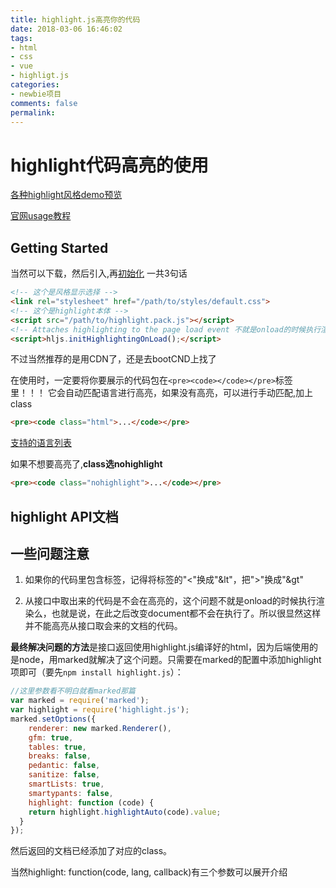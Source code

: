 ```yaml
---
title: highlight.js高亮你的代码
date: 2018-03-06 16:46:02
tags:
- html
- css
- vue
- highligt.js
categories:
- newbie项目
comments: false
permalink:
---
```


# highlight代码高亮的使用

[各种highlight风格demo预览](https://highlightjs.org/static/demo/)

[官网usage教程](https://highlightjs.org/usage/)

## Getting Started

当然可以下载，然后引入,再[初始化](http://highlightjs.readthedocs.io/en/latest/api.html#inithighlightingonload)
一共3句话

```html
<!-- 这个是风格显示选择 -->
<link rel="stylesheet" href="/path/to/styles/default.css">
<!-- 这个是highlight本体 -->
<script src="/path/to/highlight.pack.js"></script>
<!-- Attaches highlighting to the page load event 不就是onload的时候执行渲染么，也就是说，在此之后改变document都不会在执行了-->
<script>hljs.initHighlightingOnLoad();</script>
```

不过当然推荐的是用CDN了，还是去bootCND上找了

在使用时，一定要将你要展示的代码包在`<pre><code></code></pre>`标签里！！！ 它会自动匹配语言进行高亮，如果没有高亮，可以进行手动匹配,加上class

```html
<pre><code class="html">...</code></pre>
```

[支持的语言列表](http://highlightjs.readthedocs.io/en/latest/css-classes-reference.html#language-names-and-aliases)

如果不想要高亮了,**class选nohighlight**

```html
<pre><code class="nohighlight">...</code></pre>
```

## highlight API文档


## 一些问题注意

1. 如果你的代码里包含标签，记得将标签的"<"换成"&lt"，把">"换成"&gt"

2. 从接口中取出来的代码是不会在高亮的，这个问题不就是onload的时候执行渲染么，也就是说，在此之后改变document都不会在执行了。所以很显然这样并不能高亮从接口取会来的文档的代码。

**最终解决问题的方法**是接口返回使用highlight.js编译好的html，因为后端使用的是node，用marked就解决了这个问题。只需要在marked的配置中添加highlight项即可（要先`npm install highlight.js`）：

```javascript
//这里参数看不明白就看marked那篇
var marked = require('marked');
var highlight = require('highlight.js');
marked.setOptions({
    renderer: new marked.Renderer(),
    gfm: true,
    tables: true,
    breaks: false,
    pedantic: false,
    sanitize: false,
    smartLists: true,
    smartypants: false,
    highlight: function (code) {
    return highlight.highlightAuto(code).value;
  }
});
```

然后返回的文档已经添加了对应的class。

当然highlight: function(code, lang, callback)有三个参数可以展开介绍